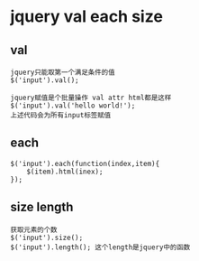 # jquery val each size

## val

    jquery只能取第一个满足条件的值
    $('input').val();

    jquery赋值是个批量操作 val attr html都是这样
    $('input').val('hello world!');
    上述代码会为所有input标签赋值

## each

    $('input').each(function(index,item){
        $(item).html(inex);
    });

## size length

    获取元素的个数
    $('input').size();
    $('input').length(); 这个length是jquery中的函数


